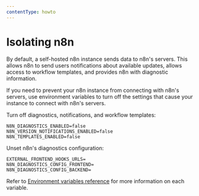 ```yaml
---
contentType: howto
---
```


# Isolating n8n

By default, a self-hosted n8n instance sends data to n8n's servers. This allows n8n to send users notifications about available updates, allows access to workflow templates, and provides n8n with diagnostic information. 

If you need to prevent your n8n instance from connecting with n8n's servers, use environment variables to turn off the settings that cause your instance to connect with n8n's servers.

Turn off diagnostics, notifications, and workflow templates:

```
N8N_DIAGNOSTICS_ENABLED=false
N8N_VERSION_NOTIFICATIONS_ENABLED=false
N8N_TEMPLATES_ENABLED=false
```

Unset n8n's diagnostics configuration:

```
EXTERNAL_FRONTEND_HOOKS_URLS=
N8N_DIAGNOSTICS_CONFIG_FRONTEND=
N8N_DIAGNOSTICS_CONFIG_BACKEND=
```

Refer to [Environment variables reference](/hosting/environment-variables/environment-variables/) for more information on each variable.
